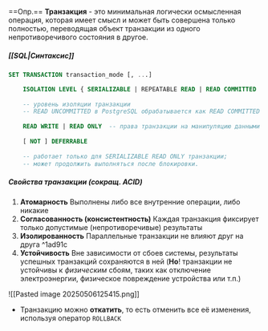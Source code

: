 
==Опр.== **Транзакция** - это минимальная логически осмысленная операция, которая имеет смысл и может быть совершена только полностью, переводящая объект транзакции из одного непротиворечивого состояния в другое.

##### [[SQL|Синтаксис]]

```sql
SET TRANSACTION transaction_mode [, ...]

	ISOLATION LEVEL { SERIALIZABLE | REPEATABLE READ | READ COMMITTED | READ UNCOMMITTED }
	
	-- уровень изоляции транзакции
	-- READ UNCOMMITTED в PostgreSQL обрабатывается как READ COMMITTED
	
	READ WRITE | READ ONLY  -- права транзакции на манипуляцию данными
	
	[ NOT ] DEFERRABLE
	
	-- работает только для SERIALIZABLE READ ONLY транзакции;
	-- может продолжить выполняться после блокировки.
```

##### Свойства транзакции (сокращ. ACID)

1. **Атомарность**
	Выполнены либо все внутренние операции, либо никакие
2. **Согласованность (консистентность)**
	Каждая транзакция фиксирует только допустимые (непротиворечивые) результаты
3. **Изолированность**
	Параллельные транзакции не влияют друг на друга ^1ad91c
4. **Устойчивость**
	Вне зависимости от сбоев системы, результаты успешных транзакций сохраняются в ней (**Но**! транзакции не устойчивы к *физическим* сбоям, таких как отключение электроэнергии, физическое повреждение устройства или т.п.)


![[Pasted image 20250506125415.png]]

- Транзакцию можно **откатить**, то есть отменить все её изменения, используя оператор `ROLLBACK`
